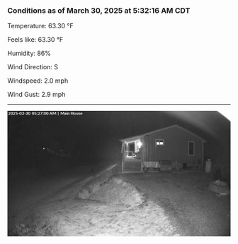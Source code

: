 ### Conditions as of March 30, 2025 at 5:32:16 AM CDT 

Temperature: 63.30 &deg;F

Feels like: 63.30 &deg;F

Humidity: 86%

Wind Direction: S

Windspeed: 2.0 mph

Wind Gust: 2.9 mph

---

<img src="./images/latest.jpeg"/>

